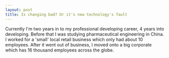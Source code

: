 ```yaml
---
layout: post
title: Is changing bad? Or it's new technology's fault
---
```


Currently I'm two years in to my professional developing career, 4 years into developing. Before that I was studying pharmaceutical engineering in China. I worked for a 'small' local retail business which only had about 10 employees. After it went out of business, I moved onto a big corporate which has 16 thousand employees across the globe. 